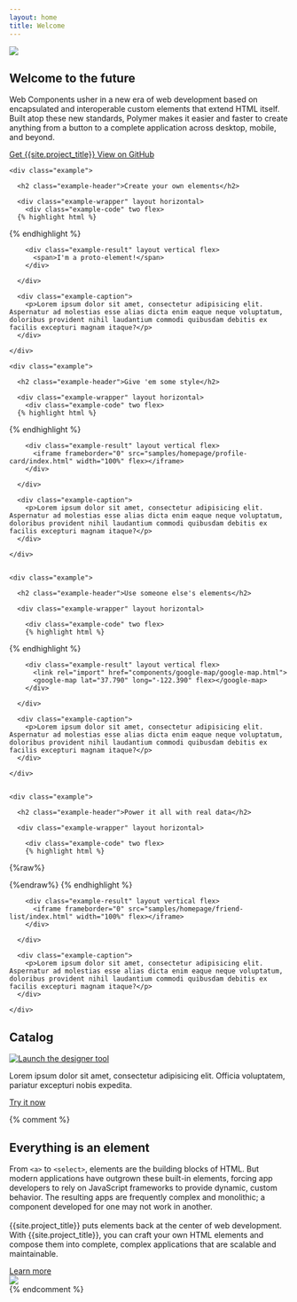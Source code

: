 ```yaml
---
layout: home
title: Welcome
---
```


<section id="future" class="main-bg">
  <div class="panel left">
    <img src="/images/logos/p-logo.svg">
    <summary>
      <h1>Welcome to the future</h1>
      <p>Web Components usher in a new era of web development based on encapsulated and interoperable custom elements that extend HTML itself. Built atop these new standards, Polymer makes it easier and faster to create anything from a button to a complete application across desktop, mobile, and beyond.</p>
      <a href="docs/start/getting-the-code.html">
        <paper-button raised unresolved>
          <core-icon icon="archive"></core-icon> Get {{site.project_title}}
        </paper-button>
      </a>
      <a href="https://github.com/polymer">
        <paper-button class="github" unresolved>
          <core-icon icon="social:post-github"></core-icon> View on GitHub
        </paper-button>
      </a>
    </summary>
  </div>
</section>

<section id="examples">
  <div class="panel">

    <div class="example">

      <h2 class="example-header">Create your own elements</h2>

      <div class="example-wrapper" layout horizontal>
        <div class="example-code" two flex>
      {% highlight html %}
<!-- Import Polymer dependency -->
<link rel="import" href="../polymer/polymer.html">

<!-- Register a new tag called proto-element -->
<script>
  Polymer({
    is: "proto-element",
    // add a callback to the element's prototype
    attached: function() {
      this.innerHTML = "I'm a proto-element!"
    }
  });
</script>

<!-- Use your new element -->
<proto-element></proto-element>
      {% endhighlight %}
        </div>
      
        <div class="example-result" layout vertical flex>
          <span>I'm a proto-element!</span>
        </div>

      </div>
      
      <div class="example-caption">
        <p>Lorem ipsum dolor sit amet, consectetur adipisicing elit. Aspernatur ad molestias esse alias dicta enim eaque neque voluptatum, doloribus provident nihil laudantium commodi quibusdam debitis ex facilis excepturi magnam itaque?</p>
      </div>

    </div>

    <div class="example">

      <h2 class="example-header">Give 'em some style</h2>

      <div class="example-wrapper" layout horizontal>
        <div class="example-code" two flex>
      {% highlight html %}
<link rel="import" href="../polymer/polymer.html">

<dom-module id="profile-card">
  <style>
    :host {
      display: inline-block;
      font-family: Roboto, sans-serif;
      border-radius: 2px;
      box-shadow: 0 2px 4px rgba(0,0,0,0.3);
      padding: 16px;
      text-align: center;
    }
    .avatar {
      border-radius: 50%;
    }
  </style>
  <template>
    <img class="avatar" src="{{img}}" alt="polymer" height="80">
    <h3>{{name}}</h3>
  </template>
</dom-module>

<script>
  Polymer({
    is: 'profile-card',
    properties: {
      img: String,
      name: String
    }
  });
</script>

<profile-card img="https://goo.gl/9kw4kB"
              name="Eric Bidelman">
</profile-card>
      {% endhighlight %}
        </div>
      
        <div class="example-result" layout vertical flex>
          <iframe frameborder="0" src="samples/homepage/profile-card/index.html" width="100%" flex></iframe>
        </div>

      </div>
      
      <div class="example-caption">
        <p>Lorem ipsum dolor sit amet, consectetur adipisicing elit. Aspernatur ad molestias esse alias dicta enim eaque neque voluptatum, doloribus provident nihil laudantium commodi quibusdam debitis ex facilis excepturi magnam itaque?</p>
      </div>

    </div>


    <div class="example">

      <h2 class="example-header">Use someone else's elements</h2>
      
      <div class="example-wrapper" layout horizontal>

        <div class="example-code" two flex>
        {% highlight html %}
<!-- Polyfill Web Components support for older browsers -->
<script src="bower_components/webcomponentsjs/webcomponents-lite.min.js"></script>

<!-- Import element -->
<link rel="import" href="components/google-map/google-map.html">

<!-- Use element -->
<google-map lat="37.790" long="-122.390" flex></google-map>
        {% endhighlight %}
        </div>
        
        <div class="example-result" layout vertical flex>
          <link rel="import" href="components/google-map/google-map.html">
          <google-map lat="37.790" long="-122.390" flex></google-map>
        </div>
        
      </div>

      <div class="example-caption">
        <p>Lorem ipsum dolor sit amet, consectetur adipisicing elit. Aspernatur ad molestias esse alias dicta enim eaque neque voluptatum, doloribus provident nihil laudantium commodi quibusdam debitis ex facilis excepturi magnam itaque?</p>
      </div>

    </div>


    <div class="example">
      
      <h2 class="example-header">Power it all with real data</h2>
      
      <div class="example-wrapper" layout horizontal>
        
        <div class="example-code" two flex>
        {% highlight html %}
{%raw%}
<link rel="import" href="../firebase-element/firebase-element.html">

<dom-module id="friend-list">
  <link rel="import" type="css" href="friend-list.css">
  <template>
    <firebase-element data="{{data}}"
                      location="https://users1.firebaseio.com/users">
    </firebase-element>
    <template is="dom-repeat" items="{{data}}">
      <div class="row">
        <img src="{{item.img}}" alt="{{item.name}}" height="50">
        <span>{{item.name}}</span>
      </div>
    </template>
  </template>
</dom-module>

<script>
  Polymer({
    is: 'friend-list'
  });
</script>

<friend-list></friend-list>
{%endraw%}
        {% endhighlight %}
        </div>
        
        <div class="example-result" layout vertical flex>
          <iframe frameborder="0" src="samples/homepage/friend-list/index.html" width="100%" flex></iframe>
        </div>
        
      </div>

      <div class="example-caption">
        <p>Lorem ipsum dolor sit amet, consectetur adipisicing elit. Aspernatur ad molestias esse alias dicta enim eaque neque voluptatum, doloribus provident nihil laudantium commodi quibusdam debitis ex facilis excepturi magnam itaque?</p>
      </div>

    </div>

  </div>
</section>

<section id="catalog" class="main-purple">
  <div class="panel">
    <summary style="transform: translateZ(0);">
      <h1>Catalog</h1>
      <a href="https://polymer-designer.appspot.com" target="_blank">
        <img src="/images/designer_fadeout.png" alt="Launch the designer tool" title="Launch the designer tool">
      </a>
      <div>
        <p>
        Lorem ipsum dolor sit amet, consectetur adipisicing elit. Officia voluptatem, pariatur excepturi nobis expedita.
        </p>
        <a href="https://polymer-designer.appspot.com" target="_blank">
          <paper-button>
            <core-icon icon="arrow-forward"></core-icon> Try it now
          </paper-button>
        </a>
      </div>
    </summary>
  </div>
</section>

{% comment %}
<section id="everything-element" class="main-purple">
  <div class="panel right">
    <summary>
      <h1>Everything is an element</h1>
      <p>From <code>&lt;a&gt;</code> to <code>&lt;select&gt;</code>, elements are the building blocks of HTML. But modern applications have outgrown these built-in elements, forcing app developers to rely on JavaScript frameworks to provide dynamic, custom behavior.  The resulting apps are frequently complex and monolithic; a component developed for one may not work in another.
      <br><br>
      {{site.project_title}} puts elements back at the center of web development. With {{site.project_title}}, you can craft your own HTML elements and compose them into complete, complex applications that are scalable and maintainable.</p>
      <a href="docs/start/everything.html">
        <paper-button>
          <core-icon icon="arrow-forward"></core-icon> Learn more
        </paper-button>
      </a>
    </summary>
    <img src="/images/logos/p-elements.svg">
  </div>
</section>
{% endcomment %}
